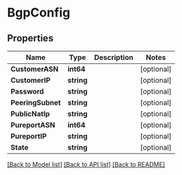 # BgpConfig

## Properties
Name | Type | Description | Notes
------------ | ------------- | ------------- | -------------
**CustomerASN** | **int64** |  | [optional] 
**CustomerIP** | **string** |  | [optional] 
**Password** | **string** |  | [optional] 
**PeeringSubnet** | **string** |  | [optional] 
**PublicNatIp** | **string** |  | [optional] 
**PureportASN** | **int64** |  | [optional] 
**PureportIP** | **string** |  | [optional] 
**State** | **string** |  | [optional] 

[[Back to Model list]](../README.md#documentation-for-models) [[Back to API list]](../README.md#documentation-for-api-endpoints) [[Back to README]](../README.md)


